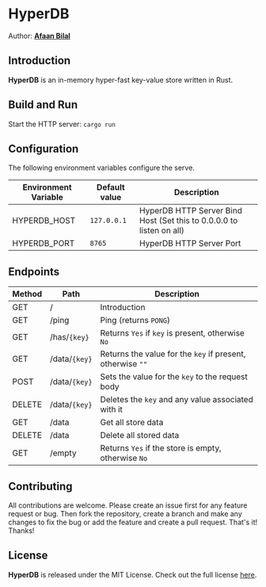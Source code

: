 HyperDB
=======

Author: **[Afaan Bilal](https://afaan.dev)**

## Introduction
**HyperDB** is an in-memory hyper-fast key-value store written in Rust.

## Build and Run
Start the HTTP server: `cargo run`

## Configuration
The following environment variables configure the serve.

| Environment Variable | Default value | Description
| -------------------- | ------------- | -----------
| HYPERDB_HOST         | `127.0.0.1`   | HyperDB HTTP Server Bind Host (Set this to 0.0.0.0 to listen on all)
| HYPERDB_PORT         | `8765`        | HyperDB HTTP Server Port

## Endpoints

| Method | Path             | Description
| ------ | ---------------- | -----------
| GET    | /                | Introduction
| GET    | /ping            | Ping (returns `PONG`)
| GET    | /has/`{key}`     | Returns `Yes` if `key` is present, otherwise `No`
| GET    | /data/`{key}`    | Returns the value for the `key` if present, otherwise `""`
| POST   | /data/`{key}`    | Sets the value for the `key` to the request body
| DELETE | /data/`{key}`    | Deletes the `key` and any value associated with it
| GET    | /data            | Get all store data
| DELETE | /data            | Delete all stored data
| GET    | /empty           | Returns `Yes` if the store is empty, otherwise `No`

## Contributing
All contributions are welcome. Please create an issue first for any feature request
or bug. Then fork the repository, create a branch and make any changes to fix the bug
or add the feature and create a pull request. That's it!
Thanks!

## License
**HyperDB** is released under the MIT License.
Check out the full license [here](LICENSE).
